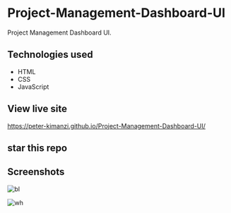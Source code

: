 # Project-Management-Dashboard-UI

Project Management Dashboard UI.

## Technologies used

* HTML
* CSS
* JavaScript

## View live site

https://peter-kimanzi.github.io/Project-Management-Dashboard-UI/

## star this repo

## Screenshots

![bl](https://user-images.githubusercontent.com/71552773/172792437-70516c0f-9ce1-412f-b407-dec9a13a5c97.PNG)

![wh](https://user-images.githubusercontent.com/71552773/172792526-7a70ef95-e224-49e2-82b8-fba6ef00d6e8.PNG)
